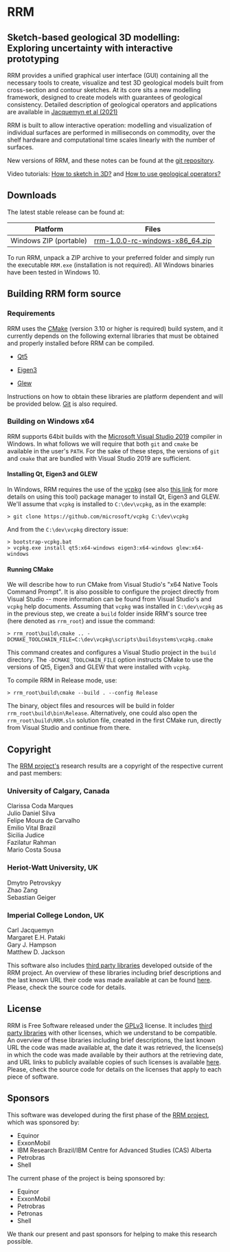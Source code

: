 RRM
===

Sketch-based geological 3D modelling: Exploring uncertainty with interactive prototyping
-----------------------------------------------------------------------

RRM provides a unified graphical user interface (GUI) containing all the
necessary tools to create, visualize and test 3D geological models built from
cross-section and contour sketches. At its core sits a new modelling framework,
designed to create models with guarantees of geological consistency. Detailed
description of geological operators and applications are available in [Jacquemyn et al (2021)](https://doi.org/10.1144/jgs2020-187) 

RRM is built to allow interactive operation: modelling and visualization of
individual surfaces are performed in milliseconds on commodity, over the shelf
hardware and computational time scales linearly with the number of surfaces.

New versions of RRM, and these notes can be found at the [git
repository](https://bitbucket.org/rapidreservoirmodelling/rrm).

Video tutorials:
 [How to sketch in 3D?](https://youtu.be/aRD9ENV4BGU)
and [How to use geological operators?](https://youtu.be/Sy_OubDrvX8)

## Downloads

The latest stable release can be found at:

| Platform                | Files                                                                                                                          |
|-------------------------|--------------------------------------------------------------------------------------------------------------------------------|
| Windows ZIP (portable)  | [rrm-1.0.0-rc-windows-x86_64.zip](https://bitbucket.org/rapidreservoirmodelling/rrm/downloads/rrm-1.0.0-rc-windows-x86_64.zip) |

To run RRM, unpack a ZIP archive to your preferred folder and simply run the
executable `RRM.exe` (installation is not required).  All Windows binaries have
been tested in Windows 10.


## Building RRM form source

### Requirements

RRM uses the [CMake](https://cmake.org/download/) (version 3.10 or higher is
required) build system, and it currently depends on the following external
libraries that must be obtained and properly installed before RRM can be
compiled.

- [Qt5](https://www.qt.io/download)

- [Eigen3](http://eigen.tuxfamily.org/index.php?title=Main_Page)

- [Glew](http://glew.sourceforge.net/)

Instructions on how to obtain these libraries are platform dependent and will
be provided below.  [Git](https://git-scm.com/downloads) is also required.


### Building on Windows x64

RRM supports 64bit builds with the [Microsoft Visual Studio
2019](https://visualstudio.microsoft.com/vs/) compiler in Windows.  In what
follows we will require that both `git` and `cmake` be available in the user's
`PATH`.  For the sake of these steps, the versions of `git` and `cmake` that
are bundled with Visual Studio 2019 are sufficient.

#### Installing Qt, Eigen3 and GLEW

In Windows, RRM requires the use of the
[vcpkg](https://docs.microsoft.com/en-us/cpp/build/vcpkg?view=msvc-160) (see
also [this link](https://vcpkg.readthedocs.io/en/latest/) for more details on
using this tool) package manager to install Qt, Eigen3 and GLEW.  We'll assume
that `vcpkg` is installed to `C:\dev\vcpkg`, as in the example:

```
> git clone https://github.com/microsoft/vcpkg C:\dev\vcpkg
```

And from the `C:\dev\vcpkg` directory issue:

```
> bootstrap-vcpkg.bat
> vcpkg.exe install qt5:x64-windows eigen3:x64-windows glew:x64-windows
```

#### Running CMake

We will describe how to run CMake from Visual Studio's "x64 Native Tools
Command Prompt". It is also possible to configure the project directly from
Visual Studio -- more information can be found from Visual Studio's and `vcpkg`
help documents. Assuming that `vcpkg` was installed in `C:\dev\vcpkg` as in the
previous step, we create a `build` folder inside RRM's source tree (here
denoted as `rrm_root`) and issue the command:

```
> rrm_root\build\cmake .. -DCMAKE_TOOLCHAIN_FILE=C:\dev\vcpkg\scripts\buildsystems\vcpkg.cmake
```

This command creates and configures a Visual Studio project in the `build`
directory.  The `-DCMAKE_TOOLCHAIN_FILE` option instructs CMake to use the
versions of Qt5, Eigen3 and GLEW that were installed with `vcpkg`.

To compile RRM in Release mode, use:

```
> rrm_root\build\cmake --build . --config Release
```

The binary, object files and resources will be build in folder
`rrm_root\build\bin\Release`.  Alternatively, one could also open the
`rrm_root\build\RRM.sln` solution file, created in the first CMake run,
directly from Visual Studio and continue from there.


## Copyright

The [RRM project's](https://rapidreservoir.org) research results are a copyright of the respective current and past members:

### University of Calgary, Canada
Clarissa Coda Marques  
Julio Daniel Silva  
Felipe Moura de Carvalho  
Emilio Vital Brazil  
Sicilia Judice  
Fazilatur Rahman  
Mario Costa Sousa  

### Heriot-Watt University, UK
Dmytro Petrovskyy  
Zhao Zang  
Sebastian Geiger  

### Imperial College London, UK
Carl Jacquemyn  
Margaret E.H. Pataki  
Gary J. Hampson  
Matthew D. Jackson  

This software also includes [third party
libraries](https://bitbucket.org/rapidreservoirmodelling/rrm/src/main/rrm_3rd_party_libraries.md)
developed outside of the RRM project. 
An overview of these libraries including brief descriptions and the last known
URL their code was made available at can be found
[here](https://bitbucket.org/rapidreservoirmodelling/rrm/src/main/rrm_3rd_party_libraries.md).
Please, check the source code for details.


## License

RRM is Free Software released under the 
[GPLv3](https://www.gnu.org/licenses/gpl.html) license.  It includes 
[third party libraries](https://bitbucket.org/rapidreservoirmodelling/rrm/src/main/rrm_3rd_party_libraries.md)
with other licenses, which we understand to be compatible. An overview of these libraries including
brief descriptions, the last known URL the code was made available at, the date
it was retrieved, the license(s) in which the code was made available by their
authors at the retrieving date, and URL links to publicly available copies of
such licenses is available
[here](https://bitbucket.org/rapidreservoirmodelling/rrm/src/main/rrm_3rd_party_libraries.md).
Please, check the source code for details on the licenses that apply to each
piece of software.


## Sponsors

This software was developed during the first phase of the [RRM
project](https://rapidreservoir.org), which was sponsored by:

- Equinor
- ExxonMobil
- IBM Research Brazil/IBM Centre for Advanced Studies (CAS) Alberta
- Petrobras
- Shell 

The current phase of the project is being sponsored by:

- Equinor
- ExxonMobil
- Petrobras
- Petronas 
- Shell 

We thank our present and past sponsors for helping to make this research possible.

